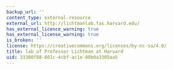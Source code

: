 ```yaml
---
backup_url: ''
content_type: external-resource
external_url: http://lichtmanlab.fas.harvard.edu/
has_external_licence_warning: true
has_external_license_warning: true
is_broken: ''
license: https://creativecommons.org/licenses/by-nc-sa/4.0/
title: lab of Professor Lichtman at Harvard
uid: 33380f88-601c-4cbf-ac1e-80b0a3305aa5
---
```

